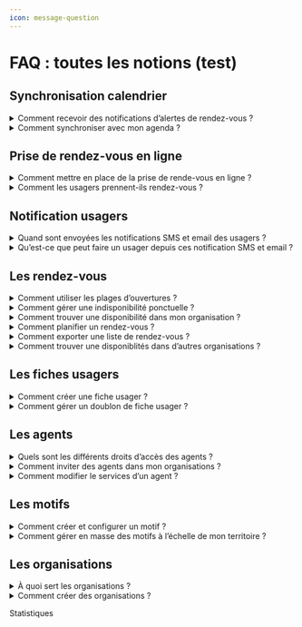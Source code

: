 ```yaml
---
icon: message-question
---
```


# FAQ : toutes les notions (test)

## Synchronisation calendrier

<details>

<summary>Comment recevoir des notifications d’alertes de rendez-vous ?</summary>

Vous pouvez modifier vos préférences de notifications email dans l’espace « Mon Compte » accessible en cliquant sur votre prénom en haut à droite depuis votre vue calendrier.

Cette synchronisation envoie un email pour chaque création, modification ou annulation de RDV.&#x20;

Chaque email contient une pièce jointe au format ICS, un format largement supporté. Votre logiciel de calendrier externe reconnaîtra ces emails et mettra automatiquement à jour les évènements dans votre calendrier. Certains logiciels de calendrier demandent « d’accepter » chaque modification.

</details>

<details>

<summary>Comment synchroniser avec mon agenda ?</summary>

#### Notes générales&#x20;

RDV Service Public propose différents mécanismes de synchronisation. Voici quelques remarques importantes valables pour tous les mécanismes :

* Pour protéger les données personnelles de vos usagers, les événements envoyés à votre logiciel de calendrier externe ne contiendront que le motif, l'adresse du rendez-vous et un lien vers les détails dans RDV Service Public ;&#x20;
* Nous proposons de synchroniser les créations, changements et annulations depuis RDV Service Public vers les logiciels de calendrier externes mais pas l’inverse. Si vous supprimez un RDV depuis votre logiciel de calendrier externe, cela ne sera pas répercuté dans RDV Service Public et l’usager n’en sera pas averti.

#### S**ynchronisation par email**

Cette synchronisation envoie un email pour chaque création, modification ou annulation de RDV.&#x20;

Chaque email contient une pièce jointe au format ICS, un format largement supporté. Votre logiciel de calendrier externe reconnaîtra ces emails et mettra automatiquement à jour les évènements dans votre calendrier. Certains logiciels de calendrier demandent « d’accepter » chaque modification.

Vous pouvez modifier vos préférences de notifications email dans l’espace « Mon Compte » accessible en cliquant sur votre prénom en haut à droite depuis votre vue calendrier.

#### **Synchronisation Webcal**

Webcal est un protocole largement supporté par les logiciels de calendrier.&#x20;

Nous vous fournissons une URL individuelle fournissant le contenu de votre agenda au format ICS. Cette URL peut être récupérée depuis dans l’espace « Mon Compte » accessible en cliquant sur votre prénom en haut à droite depuis votre vue calendrier. Il suffit de copier cette URL dans votre logiciel de calendrier externe et la synchronisation se fera automatiquement.

Si vous synchronisez votre agenda RDV Solidarités avec Google Agenda, la mise à jour peut prendre jusqu'à 12 heures. Avec le calendrier Outlook, l'affichage est plus rapide, généralement dans l'heure suivant la prise de rendez-vous.

La synchronisation WebCal n’est pas instantanée. \
\
La fréquence de mise à jour dépend de chaque logiciel de calendrier externe. Avec Google Agenda par exemple, la mise à jour peut prendre jusqu’à 12h. Avec Outlook, cette fréquence est généralement d’environ une heure mais chaque logiciel peut se comporter différemment.

#### Synchronisation spécifique Outlook

Il existe deux grandes versions d'Outlook :&#x20;

* Outlook hébergé à distance, aussi appelé Microsoft 365
* Outlook hébergé sur place par l’administration, aussi appelé Microsoft Exchange

Nous avons un prototype de synchronisation spécifique pour la version hébergée à distance (Microsoft 365). N’hésitez pas à nous contacter si vous souhaitez l’expérimenter sur votre territoire.&#x20;

Nous ne fournissons pour l’instant pas de solution spécifique pour Outlook hébergé sur place (Microsoft Exchange). Certaines structures utilisant RDV Service Public et ce type d’Outlook ont cependant mis en place des solutions via webhooks (voir ci-dessous).

#### Synchronisation via webhooks

Cette solution demande du développement spécifique en interne par votre DSI.

Les webhooks sont une manière de communiquer entre deux systèmes d’information. Nous proposons d’émettre des webhooks vers le SI de votre organisation.&#x20;

Il est possible de développer un logiciel dans votre SI pour recevoir ces webhooks et mettre à jour les calendriers des agents en conséquence. Cette solution est déjà en place dans plusieurs structures utilisant RDV Service Public.

Vous trouverez des informations techniques ici : [https://github.com/betagouv/rdv-service-public/blob/production/docs/api/webhooks/api-notifications-webhooks.md](https://github.com/betagouv/rdv-service-public/blob/production/docs/api/webhooks/api-notifications-webhooks.md)

</details>

## Prise de rendez-vous en ligne

<details>

<summary>Comment mettre en place de la prise de rende-vous en ligne ?</summary>

Pour activer la prise de rendez-vous en ligne, il est nécessaire de réaliser 3 actions :

* Configurer des motifs « ouverts aux agents, aux prescripteurs et aux usagers »
* Associer ces motifs à des plages d'ouverture dans les agendas des agents
* Partager votre URL de prise de rendez-vous en ligne

#### Configurer des motifs ouvert à la réservation en ligne

Vous devez configurer au moins un motif dans les paramètres en activant l'option _**ouvert aux agents et aux usagers**_. Vous pouvez personnaliser ce champ en indiquant un délai minimum et un délai maximum de réservation. De plus, vous pouvez ajouter des instructions depuis l'onglet "instruction et notification".&#x20;

#### Configurer une plage d’ouverture

Vous devez créer une _**plage d'ouverture**_ avec des motifs configurés comme _**ouverts à la réservation en ligne**_.

**Les motifs configurés comme ouverts à la réservation en ligne sont identifiés par une pastille en ligne depuis l'écran de suivi des motifs.**&#x20;

#### Partager votre URL de prise de rendez-vous

Vous pouvez extraire un lien URL depuis le menu _**Réservation en ligne**_ qui dirigera l'usager ou le prescripteur vers la page de vos disponibilités via un navigateur web.

Vous pouvez ensuite communiquer ce lien aux prescripteurs de votre territoire ou l'intégrer dans divers supports (site internet, plaquette numérique).

</details>

<details>

<summary>Comment les usagers prennent-ils rendez-vous ?</summary>



</details>

## Notification usagers

<details>

<summary>Quand sont envoyées les notifications SMS et email des usagers ?</summary>

Plusieurs actions déclenchent l'envoi de SMS :&#x20;

* Une notification de **confirmation** est envoyée immédiatement après la création du rendez-vous.
* Une notification de **rappel** est envoyée à l'usager 48h avant le rendez-vous (hors jours fériés et dimanches).
* Une notification de **rendez-vous modifié** : l'usager reçoit immédiatement une notification en cas de modification du rendez-vous.
* Une notification de **rendez-vous annulé** : l'usager reçoit immédiatement une notification en cas d'annulation du rendez-vous. Si l'usager est à l'origine de l'annulation, il doit le faire au moins 4 heures avant l'heure prévue du rendez-vous.

</details>

<details>

<summary>Qu’est-ce que peut faire un usager depuis ces notification SMS et email ?</summary>



</details>

## Les rendez-vous

<details>

<summary>Comment utiliser les plages d’ouvertures ?</summary>

<mark style="background-color:green;">Les plages d'ouvertures permettent de renseigner les disponiblités d'un agent. Une fois configurées, les agents pourront planifier des rendez-vous simplement en recherchant des disponiblités depuis le bouton</mark> <mark style="background-color:green;"></mark><mark style="background-color:green;">**Trouver un RDV.**</mark> <mark style="background-color:green;"></mark><mark style="background-color:green;">C'est un gage de simplicité et d'efficacité dans les organisations. Cette fonctionnalité permet d'éviter la recherche chronophage dans les agendas individuels des agents</mark>.&#x20;

Pour créer une plage d'ouverture, accédez au menu _**plages d'ouverture**_ depuis le menu _**planning**_.

Vous y verrez vos différentes plages d'ouverture existantes ainsi qu'un bouton _**créer une plage d'ouverture**_.

Lors de la création, vous devez sélectionner un ou plusieurs motifs. Cette fonctionnalité permet de préciser votre disponibilité pour différents types de rendez-vous sur une période donnée, particulièrement utile si certains nécessitent un matériel spécifique.

**Si vous sélectionnez un motif ouvert à la réservation en ligne, votre plage d'ouverture sera accessible à la réservation en ligne.**&#x20;

Une plage d'ouverture peut être exceptionnelle (un jour unique) ou récurrente (tous les jours de la semaine). Si vous souhaitez une répétition, indiquez d'abord la plage horaire, puis cochez la case _**Répéter**_.

**Conservation des données : les plages d'ouverture de plus d'un an sont automatiquement supprimée**

</details>

<details>

<summary>Comment gérer une indisponibilité ponctuelle ?</summary>

Les indisponibilités permettent de signaler vos absences ponctuelles ou régulières à vos collègues et aux usagers.

**Les indisponibilités apparaissent en gris sur votre agenda et ceux de vos collègues.**

**Si une indisponibilité couvre la période d'une plage d'ouverture, les disponibilités de cette période seront supprimées.**

Pour créer une indisponibilité :

1. Accédez au menu _**planning**_
2. Sélectionnez _**indisponibilité**_
3. Cliquez sur "créer une indisponibilité"
4. Renseignez les informations demandées

Vous pouvez configurer des absences ponctuelles ou récurrentes en utilisant l'option _**répéter**_.

**Pour une indisponibilité récurrente, il n'est pas possible de supprimer une seule occurrence. Vous devrez supprimer l'indisponibilité récurrente entière et en créer une nouvelle excluant l'occurrence non désirée.**

</details>

<details>

<summary>Comment trouver une disponibilité dans mon organisation ?</summary>

Le bouton _**trouver un rendez-vous**_ est un moteur de recherche permettant de trouver les disponibilités au sein de votre organisation ou de votre service.

**Cette fonctionnalité n'est disponible que si les agents ont configuré leurs plages d'ouverture**.

**Le statut d'agent administrateur et le service de secrétariat permettent d'accéder aux disponibilités des agents de toute l'organisation. En revanche, le statut d'agent simple vous donne uniquement la visibilité sur les disponibilités des agents de votre service.**

En cliquant sur le bouton _**trouver un rendez-vous**_, vous accéderez à un moteur de recherche. Vous serez invité à spécifier les critères de la disponibilité souhaitée : le service, le motif, l'agent, le lieu et la date. Une fois ces informations saisies, cliquez sur _**Afficher les créneaux**_. Un écran affichera alors les disponibilités correspondant aux critères que vous avez indiqués.

**Si plusieurs agents indiquent des disponibilités sur le même créneau pour le même motif, la solution sélectionnera la première disponibilité enregistrée.**

</details>

<details>

<summary>Comment planifier un rendez-vous ?</summary>

Après avoir sélectionné une disponibilité via le parcours _Trouver une disponibilité_, vous entrerez dans le parcours de planification du rendez-vous. Plusieurs informations vous seront demandées :

#### L’u**sager**

Dans ce champ, vous devez indiquer l'usager concerné par le rendez-vous. Utilisez le moteur de recherche en saisissant les premières lettres du nom ou du prénom de l'usager.

**Les fiches usagers proposées seront celles créées dans votre organisation. Vous verrez également s'afficher les fiches usagers créées dans d'autres organisations de votre territoire. Par respect pour la confidentialité des données, les informations personnelles des fiches usagers d'autres organisations de votre territoire seront partiellement masquées.**

***

## Les horaires et le lieux

Vous devez renseigner la date et l’heure. Ces informations seront pré-remplies sur la base de votre sélection (soit depuis l’_**agenda**_ ; soit depuis le bouton _**trouver un rendez-vous**_). Vous devez ensuite renseigner une durée. Par défaut, cette information sera pré-remplie sur la base des paramètres du motifs sélectionné. Enfin, il faudra sélectionner un lieu parmi les lieux de votre organisation.

Vous avez la possibilité de créer un lieu ponctuel. Il s’agit d’un rendez-vous à une adresse inhabituelle. La saisie de ce champ est libre.

***

## L’a**gent**

Vous devrez également indiquer l'agent responsable de ce rendez-vous. Si le rendez-vous nécessite l'intervention de deux professionnels, il est possible d'associer deux agents à un même rendez-vous. Si vous avez utilisé le parcours _**trouver un rendez-vous**_, un agent sera présélectionné.

***

## **Les préférences de notifications**

Enfin, le champ _**« notification »**_ résume le comportement et les informations de notification. Le comportement est lié au motif, tandis que les notifications se rapportent principalement à la fiche usager. Pour informer l'usager du rendez-vous par e-mail et par SMS, il est impératif de renseigner ces informations dans sa fiche usager _(**plus d'informations ici**)_.

</details>

<details>

<summary>Comment exporter une liste de rendez-vous ?</summary>



</details>

<details>

<summary>Comment trouver une disponiblités dans d’autres organisations ?</summary>



</details>

## Les fiches usagers

<details>

<summary>Comment créer une fiche usager ?</summary>



</details>

<details>

<summary>Comment gérer un doublon de fiche usager ?</summary>



</details>

## Les agents

<details>

<summary>Quels sont les différents droits d’accès des agents ?</summary>



</details>

<details>

<summary>Comment inviter des agents dans mon organisations ?</summary>



</details>

<details>

<summary>Comment modifier le services d’un agent ?</summary>



</details>

## Les motifs

<details>

<summary>Comment créer et configurer un motif ?</summary>



</details>

<details>

<summary>Comment gérer en masse des motifs à l’échelle de mon territoire ?</summary>



</details>

## Les organisations

<details>

<summary>À quoi sert les organisations ?</summary>



</details>

<details>

<summary>Comment créer des organisations ?</summary>



</details>



Statistiques
